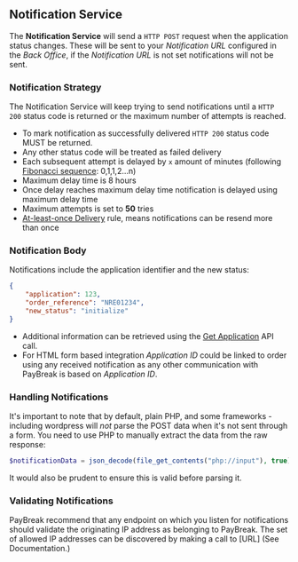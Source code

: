 ## Notification Service

The **Notification Service** will send a `HTTP POST` request when the application status changes. These will be sent to your *Notification URL* configured in the *Back Office*, if the *Notification URL* is not set notifications will not be sent.

### Notification Strategy
The Notification Service will keep trying to send notifications until a `HTTP 200` status code is returned or the maximum number of attempts is reached.

- To mark notification as successfully delivered `HTTP 200` status code MUST be returned.
- Any other status code will be treated as failed delivery
- Each subsequent attempt is delayed by `x` amount of minutes (following [Fibonacci sequence](https://en.wikipedia.org/wiki/Fibonacci_number): 0,1,1,2...n)
- Maximum delay time is 8 hours
- Once delay reaches maximum delay time notification is delayed using maximum delay time
- Maximum attempts is set to **50** tries
- [At-least-once Delivery](http://www.cloudcomputingpatterns.org/at_least_once_delivery/) rule, means notifications can be resend more than once

### Notification Body
Notifications include the application identifier and the new status:

```json
{
    "application": 123,
    "order_reference": "NRE01234",
    "new_status": "initialize"
}
```

- Additional information can be retrieved using the [Get Application](api/#get-an-application) API call.
- For HTML form based integration *Application ID* could be linked to order using any received notification as any other communication with PayBreak is based on *Application ID*.

### Handling Notifications
It's important to note that by default, plain PHP, and some frameworks - including wordpress will _not_ parse the POST data when it's not sent through a form. You need to use PHP to manually extract the data from the raw response:  

```php
$notificationData = json_decode(file_get_contents("php://input"), true);
```

It would also be prudent to ensure this is valid before parsing it.

### Validating Notifications

PayBreak recommend that any endpoint on which you listen for notifications should validate the originating IP address as belonging to PayBreak. The set of allowed IP addresses can be discovered by making a call to [URL] (See Documentation.)
